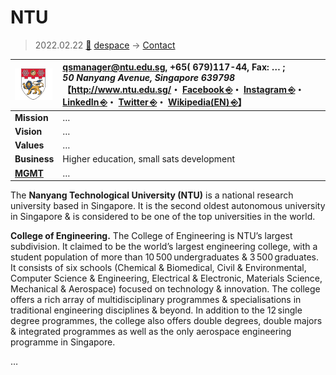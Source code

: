# NTU
> 2022.02.22 [🚀](../../index/index.md) [despace](../index.md) → [Contact](../contact.md)

|[![](../f/contact/n/ntu_logo1_thumb.webp)](../f/contact/n/ntu_logo1.svg)|<qsmanager@ntu.edu.sg>, +65( 679)117-44, Fax: … ;<br> *50 Nanyang Avenue, Singapore 639798*<br> 【<http://www.ntu.edu.sg/>・ [Facebook ⎆](https://www.facebook.com/NTUsg/)・ [Instagram ⎆](https://www.instagram.com/ntu_sg/)・ [LinkedIn ⎆](https://www.linkedin.com/company/ntusg/)・ [Twitter ⎆](https://www.twitter.com/ntusg)・ [Wikipedia(EN) ⎆](https://en.wikipedia.org/wiki/Nanyang_Technological_University)】|
|:--|:--|
|**Mission**|…|
|**Vision**|…|
|**Values**|…|
|**Business**|Higher education, small sats development|
|**[MGMT](../mgmt.md)**|…|

The **Nanyang Technological University (NTU)** is a national research university based in Singapore. It is the second oldest autonomous university in Singapore & is considered to be one of the top universities in the world.

**College of Engineering.** The College of Engineering is NTU’s largest subdivision. It claimed to be the world’s largest engineering college, with a student population of more than 10 500 undergraduates & 3 500 graduates. It consists of six schools (Chemical & Biomedical, Civil & Environmental, Computer Science & Engineering, Electrical & Electronic, Materials Science, Mechanical & Aerospace) focused on technology & innovation. The college offers a rich array of multidisciplinary programmes & specialisations in traditional engineering disciplines & beyond. In addition to the 12 single degree programmes, the college also offers double degrees, double majors & integrated programmes as well as the only aerospace engineering programme in Singapore.

<p style="page-break-after:always"> </p>

…
